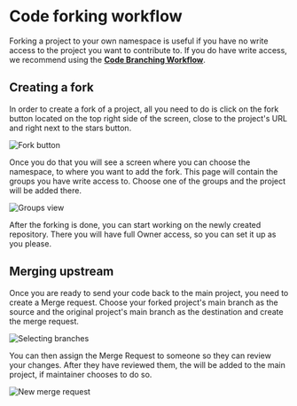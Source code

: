# Code forking workflow

Forking a project to your own namespace is useful if you have no write access to the project you want to contribute
to. If you do have write access, we recommend using the **[Code Branching Workflow](https://about.gitlab.com/2014/09/29/gitlab-flow/)**.

## Creating a fork

In order to create a fork of a project, all you need to do is click on the fork button located on the top right side
of the screen, close to the project's URL and right next to the stars button.

![Fork button](/forking/fork_button.png)

Once you do that you will see a screen where you can choose the namespace, to where you want to add the fork. This page
will contain the groups you have write access to. Choose one of the groups and the project will be added there.

![Groups view](/forking/groups.png)

After the forking is done, you can start working on the newly created repository. There you will have full Owner access,
so you can set it up as you please.

## Merging upstream

Once you are ready to send your code back to the main project, you need to create a Merge request. Choose your forked
project's main branch as the source and the original project's main branch as the destination and create the merge request.

![Selecting branches](/forking/branch_select.png)

You can then assign the Merge Request to someone so they can review your changes. After they have reviewed them, the will
be added to the main project, if maintainer chooses to do so.

![New merge request](/forking/merge_request.png)


